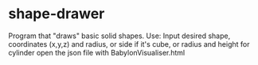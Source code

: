 # shape-drawer
Program that "draws" basic solid shapes. 
Use: 
Input desired shape, coordinates (x,y,z) and radius, or side if it's cube, or
radius and height for cylinder
open the json file with BabylonVisualiser.html
